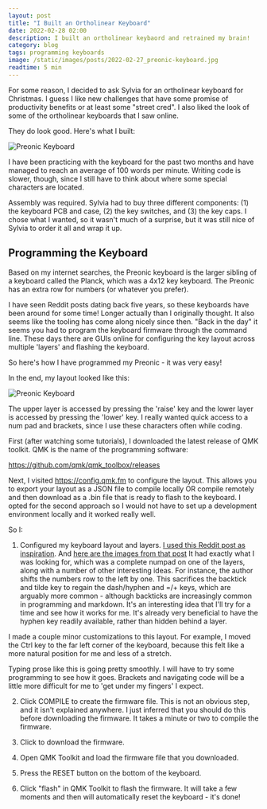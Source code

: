 ```yaml
---
layout: post
title: "I Built an Ortholinear Keyboard"
date: 2022-02-28 02:00
description: I built an ortholinear keybaord and retrained my brain!
category: blog
tags: programming keyboards
image: /static/images/posts/2022-02-27_preonic-keyboard.jpg
readtime: 5 min
---
```


For some reason, I decided to ask Sylvia for an ortholinear keyboard for Christmas. I guess I like new challenges that have some promise of productivity benefits or at least some "street cred". I also liked the look of some of the ortholinear keyboards that I saw online.

They do look good. Here's what I built:

![Preonic Keyboard](2022-02-27_preonic-keyboard.jpg)

I have been practicing with the keyboard for the past two months and have managed to reach an average of 100 words per minute. Writing code is slower, though, since I still have to think about where some special characters are located.

Assembly was required. Sylvia had to buy three different components: (1) the keyboard PCB and case, (2) the key switches, and (3) the key caps. I chose what I wanted, so it wasn't much of a surprise, but it was still nice of Sylvia to order it all and wrap it up.

## Programming the Keyboard

Based on my internet searches, the Preonic keyboard is the larger sibling of a keyboard called the Planck, which was a 4x12 key keyboard. The Preonic has an extra row for numbers (or whatever you prefer).

I have seen Reddit posts dating back five years, so these keyboards have been around for some time! Longer actually than I originally thought. It also seems like the tooling has come along nicely since then. "Back in the day" it seems you had to program the keyboard firmware through the command line. These days there are GUIs online for configuring the key layout across multiple 'layers' and flashing the keyboard.

So here's how I have programmed my Preonic - it was very easy!

In the end, my layout looked like this:

![Preonic Keyboard](2022-01-02_preonic-layout.png)

The upper layer is accessed by pressing the 'raise' key and the lower layer is accessed by pressing the 'lower' key. I really wanted quick access to a num pad and brackets, since I use these characters often while coding.

First (after watching some tutorials), I downloaded the latest release of QMK toolkit. QMK is the name of the programming software:

https://github.com/qmk/qmk_toolbox/releases

Next, I visited https://config.qmk.fm to configure the layout. This allows you to export your layout as a JSON file to compile locally OR compile remotely and then download as a .bin file that is ready to flash to the keyboard. I opted for the second approach so I would not have to set up a development environment locally and it worked really well.

So I:

1) Configured my keyboard layout and layers. [I used this Reddit post as inspiration][reddit-post]. And [here are the images from that post][reddit-post-images] It had exactly what I was looking for, which was a complete numpad on one of the layers, along with a number of other interesting ideas. For instance, the author shifts the numbers row to the left by one. This sacrifices the backtick and tilde key to regain the dash/hyphen and =/+ keys, which are arguably more common - although backticks are increasingly common in programming and markdown. It's an interesting idea that I'll try for a time and see how it works for me. It's already very beneficial to have the hyphen key readily available, rather than hidden behind a layer. 

I made a couple minor customizations to this layout. For example, I moved the Ctrl key to the far left corner of the keyboard, because this felt like a more natural position for me and less of a stretch.

Typing prose like this is going pretty smoothly. I will have to try some programming to see how it goes. Brackets and navigating code will be a little more difficult for me to 'get under my fingers' I expect.

2) Click COMPILE to create the firmware file. This is not an obvious step, and it isn't explained anywhere. I just inferred that you should do this before downloading the firmware. It takes a minute or two to compile the firmware.

3) Click to download the firmware.

4) Open QMK Toolkit and load the firmware file that you downloaded.

5) Press the RESET button on the bottom of the keyboard.

6) Click "flash" in QMK Toolkit to flash the firmware. It will take a few moments and then will automatically reset the keyboard - it's done!

[reddit-post]: <https://www.reddit.com/r/olkb/comments/7ga16r/my_preonic_layouts/>
[reddit-post-images]: <https://i.imgur.com/omXktkE.png>

